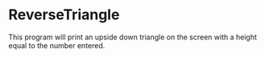 # ReverseTriangle
This program will print an upside down triangle on the screen with a height equal to the number entered.
